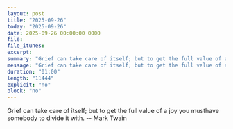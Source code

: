 ```yaml
---
layout: post
title: "2025-09-26"
today: "2025-09-26"
date: 2025-09-26 00:00:00 0000
file:
file_itunes:
excerpt:
summary: "Grief can take care of itself; but to get the full value of a joy you musthave somebody to divide it with. -- Mark Twain"
message: "Grief can take care of itself; but to get the full value of a joy you musthave somebody to divide it with. -- Mark Twain"
duration: "01:00"
length: "11444"
explicit: "no"
block: "no"
---
```

Grief can take care of itself; but to get the full value of a joy you musthave somebody to divide it with. -- Mark Twain

